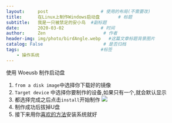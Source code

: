 ```yaml
---
layout:     post                    # 使用的布局(不需要改)
title:      在Linux上制作Windows启动盘       # 标题
subtitle:   我是一只被禁足的安小鸟  #副标题
date:       2020-03-02              # 时间
author:     Zen                      # 作者
header-img: img/photo/birdAngle.webp   #这篇文章标题背景图片
catalog: False                       # 是否归档
tags:                               #标签
    - 操作系统
---
```

使用 Woeusb 制作启动盘
1. `from a disk image`中选择你下载好的镜像
2. `Target device` 中选择你要制作的设备,如果只有一个,就会默认显示
3. 都选择完成之后点击`install`开始制作
![](https://github.com/zhangyiming748/zhangyiming748.github.io/blob/master/img/Make_Bootable_USB/makeWindowsBootableOnLinux.png?raw=true)
4. 制作成功后拔掉U盘
5. 接下来用你[喜欢的方法](https://zhangyiming748.github.io/2019/05/19/install_win10/)安装系统就好
